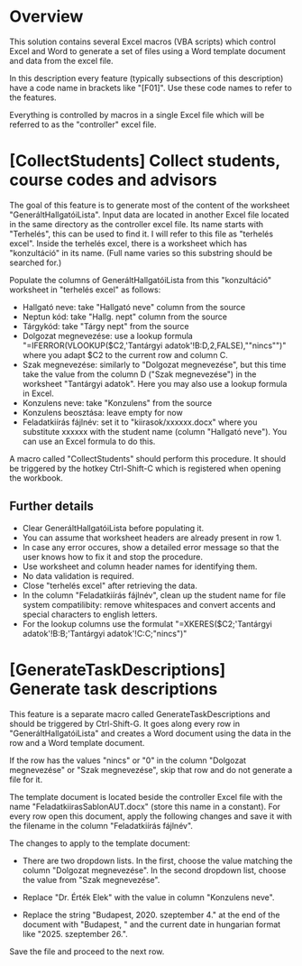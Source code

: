 # Overview

This solution contains several Excel macros (VBA scripts) which control Excel and Word to generate a set of files using a Word template document and data from the excel file.

In this description every feature (typically subsections of this description) have a code name in brackets like "[F01]". Use these code names to refer to the features.

Everything is controlled by macros in a single Excel file which will be referred to as the "controller" excel file.

# [CollectStudents] Collect students, course codes and advisors

The goal of this feature is to generate most of the content of the worksheet "GeneráltHallgatóiLista". Input data are located in another Excel file located in the same directory as the controller excel file. Its name starts with "Terhelés", this can be used to find it. I will refer to this file as "terhelés excel". Inside the terhelés excel, there is a worksheet which has "konzultáció" in its name. (Full name varies so this substring should be searched for.)

Populate the columns of GeneráltHallgatóiLista from this "konzultáció" worksheet in "terhelés excel" as follows:

- Hallgató neve: take "Hallgató neve" column from the source
- Neptun kód: take "Hallg. nept" column from the source
- Tárgykód: take "Tárgy nept" from the source
- Dolgozat megnevezése: use a lookup formula "=IFERROR(VLOOKUP($C2,'Tantárgyi adatok'!B:D,2,FALSE),""nincs"")" where you adapt $C2 to the current row and column C.
- Szak megnevezése: similarly to "Dolgozat megnevezése", but this time take the value from the column D ("Szak megnevezése") in the worksheet "Tantárgyi adatok". Here you may also use a lookup formula in Excel.
- Konzulens neve: take "Konzulens" from the source
- Konzulens beosztása: leave empty for now
- Feladatkiírás fájlnév: set it to "kiirasok/xxxxxx.docx" where you substitute xxxxxx with the student name (column "Hallgató neve"). You can use an Excel formula to do this.

A macro called "CollectStudents" should perform this procedure. It should be triggered by the hotkey Ctrl-Shift-C which is registered when opening the workbook.

## Further details

- Clear GeneráltHallgatóiLista before populating it.
- You can assume that worksheet headers are already present in row 1.
- In case any error occures, show a detailed error message so that the user knows how to fix it and stop the procedure.
- Use worksheet and column header names for identifying them.
- No data validation is required.
- Close "terhelés excel" after retrieving the data.
- In the column "Feladatkiírás fájlnév", clean up the student name for file system compatilibity: remove whitespaces and convert accents and special characters to english letters.
- For the lookup columns use the formulat "=XKERES($C2;'Tantárgyi adatok'!B:B;'Tantárgyi adatok'!C:C;"nincs")"

# [GenerateTaskDescriptions] Generate task descriptions

This feature is a separate macro called GenerateTaskDescriptions and should be triggered by Ctrl-Shift-G. It goes along every row in "GeneráltHallgatóiLista" and creates a Word document using the data in the row and a Word template document.

If the row has the values "nincs" or "0" in the column "Dolgozat megnevezése" or "Szak megnevezése", skip that row and do not generate a file for it.

The template document is located beside the controller Excel file with the name "FeladatkiirasSablonAUT.docx" (store this name in a constant). For every row open this document, apply the following changes and save it with the filename in the column "Feladatkiírás fájlnév".

The changes to apply to the template document:

- There are two dropdown lists. In the first, choose the value matching the column "Dolgozat megnevezése". In the second dropdown list, choose the value from "Szak megnevezése".

- Replace "Dr. Érték Elek" with the value in column "Konzulens neve".
- Replace the string "Budapest, 2020. szeptember 4." at the end of the document with "Budapest, " and the current date in hungarian format like "2025. szeptember 26.".

Save the file and proceed to the next row.

